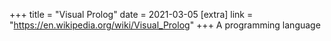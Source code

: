+++
title = "Visual Prolog"
date = 2021-03-05
[extra]
link = "https://en.wikipedia.org/wiki/Visual_Prolog"
+++
A programming language

